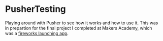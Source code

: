 PusherTesting
=================

Playing around with Pusher to see how it works and how to use it. This was in prepartion for the final project I completed at Makers Academy, which was a [fireworks launching app](http://github.com/dwkns/fireworks).
